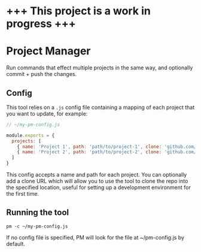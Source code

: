 # +++ This project is a work in progress +++

# Project Manager

Run commands that effect multiple projects in the same way, and optionally commit + push the changes.

## Config

This tool relies on a `.js` config file containing a mapping of each project that you want to update, for example:

```javascript
// ~/my-pm-config.js

module.exports = {
  projects: [
    { name: 'Project 1', path: 'path/to/project-1', clone: 'github.com/project-1'},
    { name: 'Project 2', path: 'path/to/project-2', clone: 'github.com/project-2'}
  ]
}
```

This config accepts a name and path for each project.  You can optionally add a clone URL which will allow you to use the tool to clone the repo into the specified location, useful for setting up a development environment for the first time.

## Running the tool

```
pm -c ~/my-pm-config.js
```

If no config file is specified, PM will look for the file at ~/pm-config.js by default.
